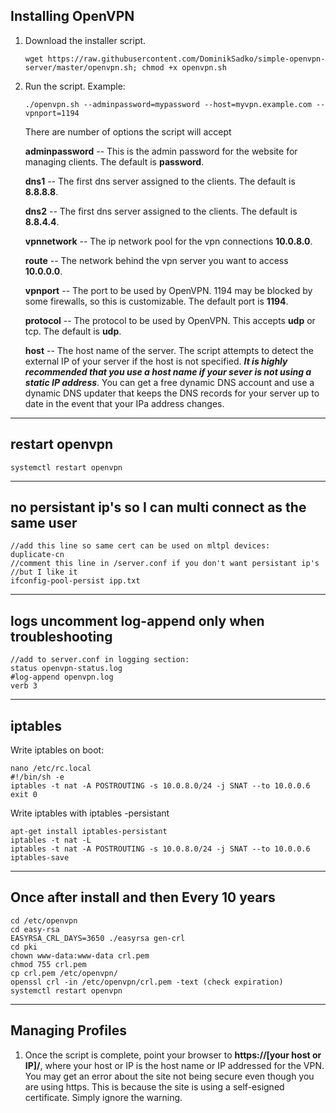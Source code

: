 ## Installing OpenVPN

1. Download the installer script.

	````
	wget https://raw.githubusercontent.com/DominikSadko/simple-openvpn-server/master/openvpn.sh; chmod +x openvpn.sh
	````

1. Run the script.
	Example:

	````
	./openvpn.sh --adminpassword=mypassword --host=myvpn.example.com --vpnport=1194
	````


	There are number of options the script will accept

	**adminpassword** -- This is the admin password for the website for managing clients. The default is **password**.

	**dns1** -- The first dns server assigned to the clients. The default is **8.8.8.8**.

	**dns2** -- The first dns server assigned to the clients. The default is **8.8.4.4**.

	**vpnnetwork** -- The ip network pool for the vpn connections **10.0.8.0**.

	**route** -- The network behind the vpn server you want to access **10.0.0.0**.

	**vpnport** -- The port to be used by OpenVPN. 1194 may be blocked by some firewalls, so this is customizable. The default port is **1194**.

	**protocol** -- The protocol to be used by OpenVPN. This accepts **udp** or tcp. The default is **udp**.

	**host** -- The host name of the server. The script attempts to detect the external IP of your server if the host is not specified. ***It is highly recommended that you use a host name if your sever is not using a static IP address***. You can get a free dynamic DNS account and use a dynamic DNS updater that keeps the DNS records for your server up to date in the event that your IPa address changes.

-----
## restart openvpn

```
systemctl restart openvpn
```

-----
## no persistant ip's so I can multi connect as the same user

```
//add this line so same cert can be used on mltpl devices:
duplicate-cn
//comment this line in /server.conf if you don't want persistant ip's
//but I like it
ifconfig-pool-persist ipp.txt
```

-----
## logs uncomment log-append only when troubleshooting

```
//add to server.conf in logging section:
status openvpn-status.log
#log-append openvpn.log
verb 3
```

-----
## iptables

Write iptables on boot:
```
nano /etc/rc.local
#!/bin/sh -e
iptables -t nat -A POSTROUTING -s 10.0.8.0/24 -j SNAT --to 10.0.0.6
exit 0
```

Write iptables with iptables -persistant
```
apt-get install iptables-persistant
iptables -t nat -L
iptables -t nat -A POSTROUTING -s 10.0.8.0/24 -j SNAT --to 10.0.0.6
iptables-save
```

-----
## Once after install and then Every 10 years

```
cd /etc/openvpn
cd easy-rsa
EASYRSA_CRL_DAYS=3650 ./easyrsa gen-crl
cd pki
chown www-data:www-data crl.pem
chmod 755 crl.pem
cp crl.pem /etc/openvpn/
openssl crl -in /etc/openvpn/crl.pem -text (check expiration)
systemctl restart openvpn
```

-----

## Managing Profiles

1. Once the script is complete, point your browser to **https://[your host or IP]/**, where your host or IP is the host name or IP addressed for the VPN. You may get an error about the site not being secure even though you are using https. This is because the site is using a self-esigned certificate. Simply ignore the warning. 
